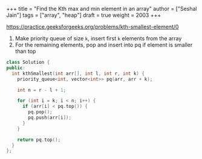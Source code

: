 +++
title = "Find the Kth max and min element in an array"
author = ["Seshal Jain"]
tags = ["array", "heap"]
draft = true
weight = 2003
+++

<https://practice.geeksforgeeks.org/problems/kth-smallest-element/0>

1.  Make priority queue of size `k`, insert first `k` elements from the array
2.  For the remaining elements, pop and insert into pq if element is smaller than top

<!--listend-->

```cpp
class Solution {
public:
  int kthSmallest(int arr[], int l, int r, int k) {
    priority_queue<int, vector<int>> pq(arr, arr + k);

    int n = r - l + 1;

    for (int i = k; i < n; i++) {
      if (arr[i] < pq.top()) {
        pq.pop();
        pq.push(arr[i]);
      }
    }

    return pq.top();
  }
};
```
